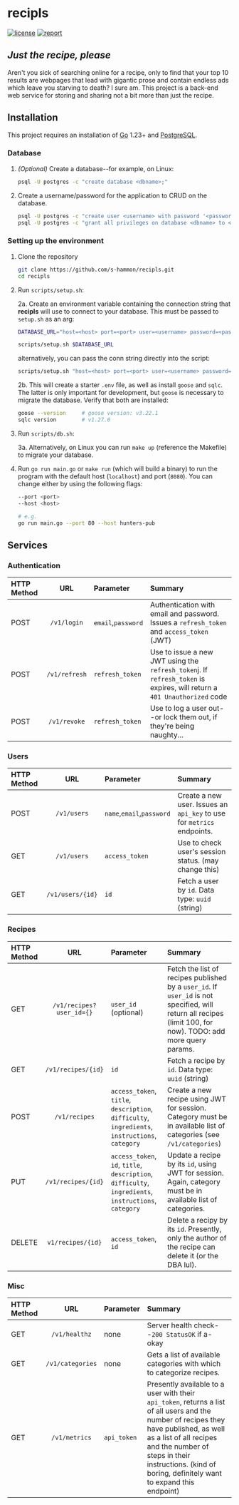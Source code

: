 # recipls

[![license](https://img.shields.io/github/license/s-hammon/recipls?style=for-the-badge)](https://github.com/s-hammon/recipls/blob/master/LICENSE)
[![report](https://goreportcard.com/badge/github.com/s-hammon/recipls?style=for-the-badge)](https://goreportcard.com/report/github.com/s-hammon/recipls)

## *Just the recipe, please*

Aren't you sick of searching online for a recipe, only to find that your top 10 results are webpages that lead with gigantic prose and contain endless ads which leave you starving to death? I sure am. This project is a back-end web service for storing and sharing not a bit more than just the recipe.

## Installation

This project requires an installation of [Go](https://go.dev/) 1.23+ and [PostgreSQL](https://www.postgresql.org/).

### Database

1. *(Optional)* Create a database--for example, on Linux:
    ```bash
    psql -U postgres -c "create database <dbname>;"
    ```
1. Create a username/password for the application to CRUD on the database.

    ```bash
    psql -U postgres -c "create user <username> with password '<password>';"
    psql -U postgres -c "grant all privileges on database <dbname> to <user>";
    ```

### Setting up the environment

1. Clone the repository

    ```bash
    git clone https://github.com/s-hammon/recipls.git
    cd recipls
    ```

1. Run `scripts/setup.sh`:

    2a. Create an environment variable containing the connection string that **recipls** will use to connect to your database. This must be passed to `setup.sh` as an arg:

    ```bash
    DATABASE_URL="host=<host> port=<port> user=<username> password=<password> dbname=<dbname> sslmode=disable"

    scripts/setup.sh $DATABASE_URL
    ```

    alternatively, you can pass the conn string directly into the script:

    ```bash
    scripts/setup.sh "host=<host> port=<port> user=<username> password=<password> dbname=<dbname> sslmode=disable"
    ```

    2b. This will create a starter `.env` file, as well as install `goose` and `sqlc`. The latter is only important for development, but `goose` is necessary to migrate the database. Verify that both are installed:

    ```bash
    goose --version     # goose version: v3.22.1
    sqlc version        # v1.27.0
    ```

1. Run `scripts/db.sh`:

    3a. Alternatively, on Linux you can run `make up` (reference the Makefile) to migrate your database.

1. Run `go run main.go` or `make run` (which will build a binary) to run the program with the default host (`localhost`) and port (`8080`). You can change either by using the following flags:

    ```bash
    --port <port>
    --host <host>
    
    # e.g.
    go run main.go --port 80 --host hunters-pub
    ```

## Services

### Authentication

|HTTP Method|URL|Parameter|Summary|
|:---|:---:|:---|:---|
|POST|`/v1/login`|`email`,`password`|Authentication with email and password. Issues a `refresh_token` and `access_token` (JWT)|
|POST|`/v1/refresh`|`refresh_token`|Use to issue a new JWT using the `refresh_token`j. If `refresh_token` is expires, will return a `401 Unauthorized` code|
|POST|`/v1/revoke`|`refresh_token`|Use to log a user out--or lock them out, if they're being naughty...|

### Users

|HTTP Method|URL|Parameter|Summary|
|:---|:---:|:---|:---|
|POST|`/v1/users`|`name`,`email`,`password`|Create a new user. Issues an `api_key` to use for `metrics` endpoints.|
|GET|`/v1/users`|`access_token`|Use to check user's session status. (may change this)|
|GET|`/v1/users/{id}`|`id`|Fetch a user by `id`. Data type: `uuid` (string)|

### Recipes
|HTTP Method|URL|Parameter|Summary|
|:---|:---:|:---|:---|
|GET|`/v1/recipes?user_id={}`|`user_id` (optional)|Fetch the list of recipes published by a `user_id`. If `user_id` is not specified, will return all recipes (limit 100, for now). TODO: add more query params.|
|GET|`/v1/recipes/{id}`|`id`|Fetch a recipe by `id`. Data type: `uuid` (string)|
|POST|`/v1/recipes`|`access_token`, `title`, `description`, `difficulty`, `ingredients`, `instructions`, `category`|Create a new recipe using JWT for session. Category must be in available list of categories (see `/v1/categories`)|
|PUT|`/v1/recipes/{id}`|`access_token`, `id`, `title`, `description`, `difficulty`, `ingredients`, `instructions`, `category`|Update a recipe by its `id`, using JWT for session. Again, category must be in available list of categories.|
|DELETE|`v1/recipes/{id}`|`access_token`, `id`|Delete a recipy by its `id`. Presently, only the author of the recipe can delete it (or the DBA lul).|

### Misc
|HTTP Method|URL|Parameter|Summary|
|:---|:---:|:---|:---|
|GET|`/v1/healthz`|none|Server health check--`200 StatusOK` if a-okay|
|GET|`/v1/categories`|none|Gets a list of available categories with which to categorize recipes.|
|GET|`/v1/metrics`|`api_token`|Presently available to a user with their `api_token`, returns a list of all users and the number of recipes they have published, as well as a list of all recipes and the number of steps in their instructions. (kind of boring, definitely want to expand this endpoint)|